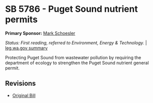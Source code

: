# SB 5786 - Puget Sound nutrient permits
**Primary Sponsor:** [Mark Schoesler](/person/leg/mark.schoesler.md)

*Status: First reading, referred to Environment, Energy & Technology.* | [leg.wa.gov summary](https://app.leg.wa.gov/billsummary?BillNumber=5786&Year=2021)

Protecting Puget Sound from wastewater pollution by requiring the department of ecology to strengthen the Puget Sound nutrient general permit.

## Revisions
* [Original Bill](1/)